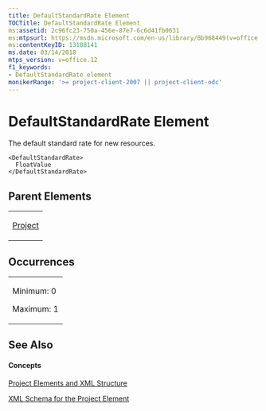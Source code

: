 ```yaml
---
title: DefaultStandardRate Element
TOCTitle: DefaultStandardRate Element
ms:assetid: 2c96fc23-750a-456e-87e7-6c6d41fb0631
ms:mtpsurl: https://msdn.microsoft.com/en-us/library/Bb968449(v=office.12)
ms:contentKeyID: 13188141
ms.date: 03/14/2018
mtps_version: v=office.12
f1_keywords:
- DefaultStandardRate element
monikerRange: '>= project-client-2007 || project-client-odc'
---
```


# DefaultStandardRate Element




The default standard rate for new resources.

    <DefaultStandardRate>
      FloatValue
    </DefaultStandardRate>

## Parent Elements

<table>
<colgroup>
<col style="width: 100%" />
</colgroup>
<tbody>
<tr class="odd">
<td><p><a href="project-element.md">Project</a></p></td>
</tr>
</tbody>
</table>

## Occurrences

<table>
<colgroup>
<col style="width: 100%" />
</colgroup>
<tbody>
<tr class="odd">
<td><p>Minimum: 0</p>
<p>Maximum: 1</p></td>
</tr>
</tbody>
</table>

## See Also

#### Concepts

[Project Elements and XML Structure](project-elements-and-xml-structure.md)

[XML Schema for the Project Element](xml-schema-for-the-project-element.md)


